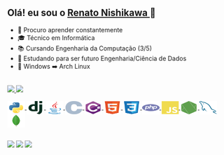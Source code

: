 ## Olá! eu sou o <a href="https://www.linkedin.com/in/renato-nishikawa-003406217/"> Renato Nishikawa </a> 👋 

- 🔭 Procuro aprender constantemente
- 🎓 Técnico em Informática
- 📚 Cursando Engenharia da Computação (3/5)
- 🌱 Estudando para ser futuro Engenharia/Ciência de Dados
- :penguin: Windows ➡️ Arch Linux
  
##

<div>
  <a href="https://github.com/Renato15767">
  <img height="180em" src="https://github-readme-stats.vercel.app/api?username=Renato15767&theme=github_dark&show_icons=true">
  <img height="180em" src="https://github-readme-stats.vercel.app/api/top-langs/?username=Renato15767&theme=github_dark&layout=compact">
</div>
  
<div style="display: inline_block"><br>
  <img align="center" alt="Renato-Python" height="30" width="40" src="https://raw.githubusercontent.com/devicons/devicon/master/icons/python/python-original.svg">
  <img align="center" alt="Renato-Django" height="30" width="40" src="https://github.com/devicons/devicon/blob/master/icons/django/django-plain.svg">
  <img align="center" alt="Renato-Java" height="30" width="40" src="https://github.com/devicons/devicon/blob/master/icons/java/java-original.svg">
  <img align="center" alt="Renato-C" height="30" width="40" src="https://github.com/devicons/devicon/blob/master/icons/c/c-original.svg">
  <img align="center" alt="Renato-Csharp" height="30" width="40" src="https://raw.githubusercontent.com/devicons/devicon/master/icons/csharp/csharp-original.svg">
  <img align="center" alt="Renato-HTML" height="30" width="40" src="https://raw.githubusercontent.com/devicons/devicon/master/icons/html5/html5-original.svg">
  <img align="center" alt="Renato-CSS" height="30" width="40" src="https://raw.githubusercontent.com/devicons/devicon/master/icons/css3/css3-original.svg">
  <img align="center" alt="Renato-PHP" height="30" width="40" src="https://github.com/devicons/devicon/blob/master/icons/php/php-plain.svg">
  <img align="center" alt="Renato-Js" height="30" width="40" src="https://raw.githubusercontent.com/devicons/devicon/master/icons/javascript/javascript-plain.svg">
  <img align="center" alt="Renato-NodeJS" height="30" width="40" src="https://github.com/devicons/devicon/blob/master/icons/nodejs/nodejs-plain.svg">
  <img align="center" alt="Renato-MySQL" height="30" width="40" src="https://github.com/devicons/devicon/blob/master/icons/mysql/mysql-original.svg">
  <img align="center" alt="Renato-MongoDB" height="30" width="40" src="https://github.com/devicons/devicon/blob/master/icons/mongodb/mongodb-original.svg">
</div>
  
   ##
 
<div> 
  <a href="https://www.linkedin.com/in/renato-nishikawa-003406217/" target="_blank"><img src="https://img.shields.io/badge/-LinkedIn-%230077B5?style=for-the-badge&logo=linkedin&logoColor=white" target="_blank"></a> 
  <a href="http://api.whatsapp.com/send?phone=5512982061703"><img src="https://img.shields.io/badge/WhatsApp-25D366?style=for-the-badge&logo=whatsapp&logoColor=white" /></a>
  <a href = "mailto:renato.nishikawa46@gmail.com"><img src="https://img.shields.io/badge/-Gmail-%23333?style=for-the-badge&logo=gmail&logoColor=white" target="_blank"></a>  
</div>


  


